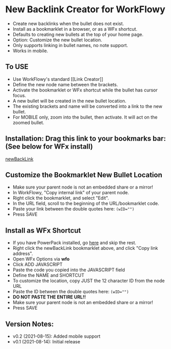 # New Backlink Creator for WorkFlowy
- Create new backlinks when the bullet does not exist.
- Install as a bookmarklet in a browser, or as a WFx shortcut.
- Defaults to creating new bullets at the top of your home page.
- Option: Customize the new bullet location. 
- Only supports linking in bullet names, no note support.
- Works in mobile. 

## To USE
- Use WorkFlowy's standard [[Link Creator]]
- Define the new node name between the brackets.
- Activate the bookmarklet or WFx shortcut while the bullet has cursor focus.
- A new bullet will be created in the new bullet location.
- The existing brackets and name will be converted into a link to the new bullet. 
- For MOBILE only, zoom into the bullet, then activate. It will act on the zoomed bullet.

## Installation: Drag this link to your bookmarks bar: (See below for WFx install)

<!-- Special #setup editing instrucions go here -->
 <a href="javascript:(function newBackLink_0_2(wID=&quot;&quot;){function toastMsg(str,sec,err){WF.showMessage(str,err);setTimeout(WF.hideMessage,(sec||2)*1e3)}function convertWidToItem(str,homeNotOption){const match=str.match(/[a-f0-9]{12}/);if(match)return WF.getItemById(WF.shortIdToId(match[0]));return!homeNotOption&amp;&amp;str===&quot;&quot;?WF.rootItem():null}const parent=convertWidToItem(wID);if(!parent)return void toastMsg(&quot;Parent location is not valid.&quot;,3,true);const IS_MOBILE=navigator.userAgent.includes(&quot;Mobile&quot;);const focus=IS_MOBILE?WF.currentItem():WF.focusedItem();if(!focus)return void toastMsg(&quot;No item with cursor focus found&quot;,3,true);if(IS_MOBILE&amp;&amp;focus.equals(WF.rootItem()))return void toastMsg(&quot;You must zoom into the item on mobile.&quot;,3,true);const matchBrackets=str=&gt;str.match(/(\[\[)(.*)(\]\])/);const origName=focus.getName();const bracketMatch=matchBrackets(origName);if(!bracketMatch)return void toastMsg(&quot;No square brackets found.&quot;,3,true);const newNode=WF.createItem(parent,0);WF.setItemName(newNode,bracketMatch[2]);const createItemLink=item=&gt;`&lt;a href=&quot;https://workflowy.com${item.getUrl()}&quot;&gt;${item.getName()}&lt;/a&gt;`;const newName=origName.replace(bracketMatch[0],createItemLink(newNode));WF.setItemName(focus,newName)})();">newBackLink</a>

## Customize the Bookmarklet New Bullet Location
- Make sure your parent node is not an embedded share or a mirror!
- In WorkFlowy, "Copy internal link" of your parent node. 
- Right click the bookmarklet, and select "Edit".
- In the URL field, scroll to the beginning of the URL/bookmarklet code.
- Paste your link between the double quotes here: `(wID="")`
- Press SAVE

## Install as WFx Shortcut
- If you have PowerPack installed, go [here](https://workflowy.com/#/f7aca7ada13b) and skip the rest.
- Right click the newBackLink bookmarklet above, and click "Copy link address".
- Open WFx Options via **wfo**
- Click ADD JAVASCRIPT
- Paste the code you copied into the JAVASCRIPT field
- Define the NAME and SHORTCUT
- To customize the location, copy JUST the 12 character ID from the node URL
- Paste the ID between the double quotes here: `(wID="")`
- **DO NOT PASTE THE ENTIRE URL!!**  
- Make sure your parent node is not an embedded share or a mirror!
- Press SAVE


## Version Notes:
- v0.2 (2021-08-15): Added mobile support
- v0.1 (2021-08-14): Initial release

<!-- 
LINKS REFERENCING THIS

Move xtras.text info here if necessary
 -->

